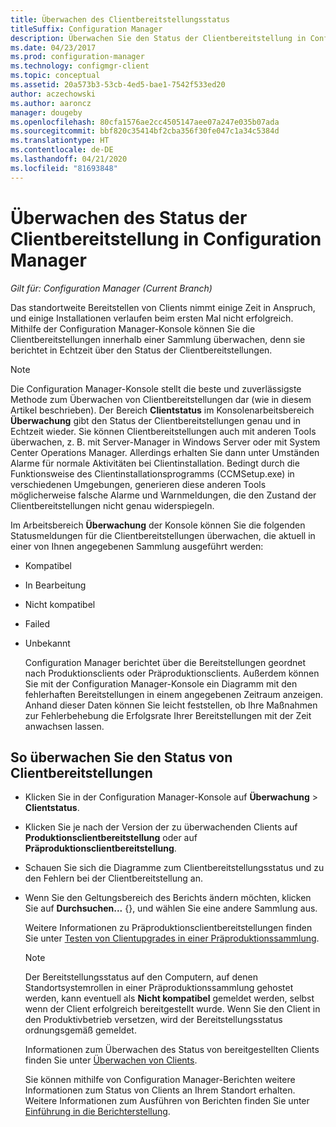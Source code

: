 ```yaml
---
title: Überwachen des Clientbereitstellungsstatus
titleSuffix: Configuration Manager
description: Überwachen Sie den Status der Clientbereitstellung in Configuration Manager.
ms.date: 04/23/2017
ms.prod: configuration-manager
ms.technology: configmgr-client
ms.topic: conceptual
ms.assetid: 20a573b3-53cb-4ed5-bae1-7542f533ed20
author: aczechowski
ms.author: aaroncz
manager: dougeby
ms.openlocfilehash: 80cfa1576ae2cc4505147aee07a247e035b07ada
ms.sourcegitcommit: bbf820c35414bf2cba356f30fe047c1a34c5384d
ms.translationtype: HT
ms.contentlocale: de-DE
ms.lasthandoff: 04/21/2020
ms.locfileid: "81693848"
---
```

# <a name="how-to-monitor-client-deployment-status-in-configuration-manager"></a>Überwachen des Status der Clientbereitstellung in Configuration Manager

*Gilt für: Configuration Manager (Current Branch)*

Das standortweite Bereitstellen von Clients nimmt einige Zeit in Anspruch, und einige Installationen verlaufen beim ersten Mal nicht erfolgreich. Mithilfe der Configuration Manager-Konsole können Sie die Clientbereitstellungen innerhalb einer Sammlung überwachen, denn sie berichtet in Echtzeit über den Status der Clientbereitstellungen.  

> [!NOTE]  
>  Die Configuration Manager-Konsole stellt die beste und zuverlässigste Methode zum Überwachen von Clientbereitstellungen dar (wie in diesem Artikel beschrieben). Der Bereich **Clientstatus** im Konsolenarbeitsbereich **Überwachung** gibt den Status der Clientbereitstellungen genau und in Echtzeit wieder. Sie können Clientbereitstellungen auch mit anderen Tools überwachen, z. B. mit Server-Manager in Windows Server oder mit System Center Operations Manager. Allerdings erhalten Sie dann unter Umständen Alarme für normale Aktivitäten bei Clientinstallation. Bedingt durch die Funktionsweise des Clientinstallationsprogramms (CCMSetup.exe) in verschiedenen Umgebungen, generieren diese anderen Tools möglicherweise falsche Alarme und Warnmeldungen, die den Zustand der Clientbereitstellungen nicht genau widerspiegeln.  

 Im Arbeitsbereich **Überwachung** der Konsole können Sie die folgenden Statusmeldungen für die Clientbereitstellungen überwachen, die aktuell in einer von Ihnen angegebenen Sammlung ausgeführt werden:  

- Kompatibel  

- In Bearbeitung  

- Nicht kompatibel  

- Failed  

- Unbekannt  

  Configuration Manager berichtet über die Bereitstellungen geordnet nach Produktionsclients oder Präproduktionsclients. Außerdem können Sie mit der Configuration Manager-Konsole ein Diagramm mit den fehlerhaften Bereitstellungen in einem angegebenen Zeitraum anzeigen. Anhand dieser Daten können Sie leicht feststellen, ob Ihre Maßnahmen zur Fehlerbehebung die Erfolgsrate Ihrer Bereitstellungen mit der Zeit anwachsen lassen.  

## <a name="to-monitor-client-deployments"></a>So überwachen Sie den Status von Clientbereitstellungen  

- Klicken Sie in der Configuration Manager-Konsole auf **Überwachung** > **Clientstatus**.  

- Klicken Sie je nach der Version der zu überwachenden Clients auf **Produktionsclientbereitstellung** oder auf **Präproduktionsclientbereitstellung**.  

- Schauen Sie sich die Diagramme zum Clientbereitstellungsstatus und zu den Fehlern bei der Clientbereitstellung an.  

- Wenn Sie den Geltungsbereich des Berichts ändern möchten, klicken Sie auf **Durchsuchen...** {}, und wählen Sie eine andere Sammlung aus.  

  Weitere Informationen zu Präproduktionsclientbereitstellungen finden Sie unter [Testen von Clientupgrades in einer Präproduktionssammlung](../../../core/clients/manage/upgrade/test-client-upgrades.md).

  > [!NOTE]
  > Der Bereitstellungsstatus auf den Computern, auf denen Standortsystemrollen in einer Präproduktionssammlung gehostet werden, kann eventuell als **Nicht kompatibel** gemeldet werden, selbst wenn der Client erfolgreich bereitgestellt wurde. Wenn Sie den Client in den Produktivbetrieb versetzen, wird der Bereitstellungsstatus ordnungsgemäß gemeldet.   

  Informationen zum Überwachen des Status von bereitgestellten Clients finden Sie unter [Überwachen von Clients](../../../core/clients/manage/monitor-clients.md).  

  Sie können mithilfe von Configuration Manager-Berichten weitere Informationen zum Status von Clients an Ihrem Standort erhalten. Weitere Informationen zum Ausführen von Berichten finden Sie unter [Einführung in die Berichterstellung](../../servers/manage/introduction-to-reporting.md).  
